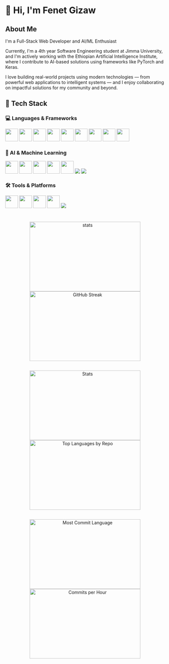 # 👋 Hi, I'm Fenet Gizaw

## About Me

I'm a Full-Stack Web Developer and AI/ML Enthusiast 

Currently, I'm a 4th year Software Engineering student at Jimma University, and I'm actively working with the Ethiopian Artificial Intelligence Institute, where I contribute to AI-based solutions using frameworks like PyTorch and Keras.

I love building real-world projects using modern technologies — from powerful web applications to intelligent systems — and I enjoy collaborating on impactful solutions for my community and beyond.
## 🚀 Tech Stack  



### 💻 Languages & Frameworks  
<p align="left">  
  <img src="https://cdn.jsdelivr.net/gh/devicons/devicon/icons/html5/html5-original.svg" width="40" height="40"/>  
  <img src="https://cdn.jsdelivr.net/gh/devicons/devicon/icons/css3/css3-original.svg" width="40" height="40"/>  
  <img src="https://cdn.jsdelivr.net/gh/devicons/devicon/icons/javascript/javascript-original.svg" width="40" height="40"/>  
  <img src="https://cdn.jsdelivr.net/gh/devicons/devicon/icons/react/react-original.svg" width="40" height="40"/>  
  <img src="https://cdn.jsdelivr.net/gh/devicons/devicon/icons/nodejs/nodejs-original.svg" width="40" height="40"/>  
  <img src="https://cdn.jsdelivr.net/gh/devicons/devicon/icons/express/express-original.svg" width="40" height="40"/>  
  <img src="https://cdn.jsdelivr.net/gh/devicons/devicon/icons/mysql/mysql-original.svg" width="40" height="40"/>  
  <img src="https://cdn.jsdelivr.net/gh/devicons/devicon/icons/mongodb/mongodb-original.svg" width="40" height="40"/>  
  <img src="https://cdn.jsdelivr.net/gh/devicons/devicon/icons/cplusplus/cplusplus-original.svg" width="40" height="40"/>  
</p>  

### 🤖 AI & Machine Learning  
<p align="left">  
  <img src="https://cdn.jsdelivr.net/gh/devicons/devicon/icons/python/python-original.svg" width="40" height="40"/>  
  <img src="https://cdn.jsdelivr.net/gh/devicons/devicon/icons/tensorflow/tensorflow-original.svg" width="40" height="40"/>  
  <img src="https://cdn.jsdelivr.net/gh/devicons/devicon/icons/pytorch/pytorch-original.svg" width="40" height="40"/>  
  <img src="https://cdn.jsdelivr.net/gh/devicons/devicon/icons/numpy/numpy-original.svg" width="40" height="40"/>  
  <img src="https://cdn.jsdelivr.net/gh/devicons/devicon/icons/pandas/pandas-original.svg" width="40" height="40"/>  
  <img src="https://img.shields.io/badge/scikit--learn-F7931E?style=for-the-badge&logo=scikit-learn&logoColor=white"/>  
  <img src="https://img.shields.io/badge/Keras-D00000?style=for-the-badge&logo=keras&logoColor=white"/>  
</p>  

### 🛠 Tools & Platforms  
<p align="left">  
  <img src="https://cdn.jsdelivr.net/gh/devicons/devicon/icons/git/git-original.svg" width="40" height="40"/>  
  <img src="https://cdn.jsdelivr.net/gh/devicons/devicon/icons/github/github-original.svg" width="40" height="40"/>  
  <img src="https://cdn.jsdelivr.net/gh/devicons/devicon/icons/vscode/vscode-original.svg" width="40" height="40"/>  
  <img src="https://cdn.jsdelivr.net/gh/devicons/devicon/icons/figma/figma-original.svg" width="40" height="40"/>  
  <img src="https://img.shields.io/badge/Google%20Colab-F9AB00?style=for-the-badge&logo=google-colab&logoColor=white"/>  
</p>  
<div align="center" style="margin: 40px 0;">

  <div style="display: flex; justify-content: center; flex-wrap: wrap;  margin-bottom: 30px;">
    <img src="https://github-readme-stats.vercel.app/api?username=Fenet254&show_icons=true&theme=radical" alt="stats" style="width: 350px; height: 220px; object-fit: contain;" />
    <img src="https://github-readme-streak-stats.herokuapp.com/?user=Fenet254&theme=radical" alt="GitHub Streak" style="width: 350px; height: 220px; object-fit: contain;" />
  </div>

  <div style="display: flex; justify-content: center; flex-wrap: wrap;  margin-bottom: 30px;">
    <img src="https://github-profile-summary-cards.vercel.app/api/cards/stats?username=Fenet254&theme=radical" alt="Stats" style="width: 350px; height: 220px; object-fit: contain;" />
    <img src="https://github-profile-summary-cards.vercel.app/api/cards/repos-per-language?username=Fenet254&theme=radical" alt="Top Languages by Repo" style="width: 350px; height: 220px; object-fit: contain;" />
  </div>

  <div style="display: flex; justify-content: center; flex-wrap: wrap; margin-bottom: 60px;">
    <img src="https://github-profile-summary-cards.vercel.app/api/cards/most-commit-language?username=Fenet254&theme=radical" alt="Most Commit Language" style="width: 350px; height: 220px; object-fit: contain;" />
    <img src="https://github-profile-summary-cards.vercel.app/api/cards/productive-time?username=Fenet254&theme=radical" alt="Commits per Hour" style="width: 350px; height: 220px; object-fit: contain;" />
  </div>

  <div style="margin-top: 8000px; margin-bottom: 40px;">
    <img src="https://github-readme-activity-graph.vercel.app/graph?username=Fenet254&theme=github-dark" alt="Activity Graph" style="max-width: 100%; border-radius: 10px;" />
  </div>

</div>


## 📫 Connect with Me

<p align="left">
  <a href="https://www.linkedin.com/in/fenet-gizaw-b47003341" target="_blank">
    <img src="https://img.icons8.com/color/48/000000/linkedin.png" width="40" height="40" alt="LinkedIn"/>
  </a>
  <a href="mailto:simbani011@gmail.com">
    <img src="https://img.icons8.com/color/48/000000/gmail.png" width="40" height="40" alt="Gmail"/>
  </a>
  <a href="https://github.com/Fenet254" target="_blank">
    <img src="https://img.icons8.com/ios-glyphs/60/000000/github.png" width="40" height="40" alt="GitHub"/>
  </a>
<a href="https://twitter.com/Fenet_GizaW" target="_blank">
    <img src="https://img.icons8.com/color/48/000000/twitter--v1.png" width="40" height="40" alt="Twitter"/>
</a>
<a href="https://dev.to/scat_tuni" target="_blank">
    <img src="https://cdn.jsdelivr.net/npm/simple-icons@v8/icons/devdotto.svg" width="40" height="40" alt="Dev.to"/>
</a>
<a href="https://stackoverflow.com/users/31347350/fenet-gizaw" target="_blank">
    <img src="https://img.icons8.com/color/48/000000/stackoverflow.png" width="40" height="40" alt="Stack Overflow"/>
</a>
  <a href="https://medium.com/@yourusername" target="_blank">
    <img src="https://img.icons8.com/color/48/000000/medium-logo.png" width="40" height="40" alt="Medium"/>
  </a>
  <a href="https://leetcode.com/yourusername/" target="_blank">
    <img src="https://img.icons8.com/external-tal-revivo-color-tal-revivo/24/000000/external-level-up-your-coding-skills-and-quickly-land-a-job-logo-color-tal-revivo.png" width="40" height="40" alt="LeetCode"/>
  </a>
  <a href="https://www.hackerrank.com/yourusername" target="_blank">
    <img src="https://img.icons8.com/external-tal-revivo-color-tal-revivo/24/000000/external-hackerrank-is-a-technology-company-that-focuses-on-competitive-programming-logo-color-tal-revivo.png" width="40" height="40" alt="HackerRank"/>
  </a>
  <a href="https://www.kaggle.com/yourusername" target="_blank">
    <img src="https://img.icons8.com/windows/32/000000/kaggle.png" width="40" height="40" alt="Kaggle"/>
  </a>
  <a href="https://www.reddit.com/user/yourusername" target="_blank">
    <img src="https://img.icons8.com/color/48/000000/reddit.png" width="40" height="40" alt="Reddit"/>
  </a>
  <a href="https://devpost.com/yourusername" target="_blank">
    <img src="https://img.icons8.com/external-tal-revivo-shadow-tal-revivo/24/000000/external-devpost-an-online-hackathon-community-for-coders-to-compete-and-collaborate-logo-shadow-tal-revivo.png" width="40" height="40" alt="Devpost"/>
  </a>
  <a href="https://codepen.io/yourusername" target="_blank">
    <img src="https://img.icons8.com/ios/50/000000/codepen.png" width="40" height="40" alt="CodePen"/>
  </a>
  <a href="https://www.freecodecamp.org/yourusername" target="_blank">
    <img src="https://img.icons8.com/external-tal-revivo-shadow-tal-revivo/24/000000/external-freecodecamp-org-a-nonprofit-organization-that-consists-of-an-interactive-learning-web-platform-logo-shadow-tal-revivo.png" width="40" height="40" alt="freeCodeCamp"/>
  </a>
  <a href="https://www.behance.net/yourusername" target="_blank">
    <img src="https://img.icons8.com/color/48/000000/behance.png" width="40" height="40" alt="Behance"/>
  </a>
  <a href="https://dribbble.com/yourusername" target="_blank">
    <img src="https://img.icons8.com/color/48/000000/dribbble.png" width="40" height="40" alt="Dribbble"/>
  </a>
  <a href="https://www.producthunt.com/@yourusername" target="_blank">
    <img src="https://img.icons8.com/doodle/48/000000/product-hunt.png" width="40" height="40" alt="Product Hunt"/>
  </a>
  <a href="https://discord.gg/yourinvite" target="_blank">
    <img src="https://img.icons8.com/color/48/000000/discord--v2.png" width="40" height="40" alt="Discord"/>
  </a>
  <a href="https://t.me/yourusername" target="_blank">
    <img src="https://img.icons8.com/color/48/000000/telegram-app--v1.png" width="40" height="40" alt="Telegram"/>
  </a>
  <a href="https://www.youtube.com/c/yourchannel" target="_blank">
    <img src="https://img.icons8.com/color/48/000000/youtube-play.png" width="40" height="40" alt="YouTube"/>
  </a>
</p>
